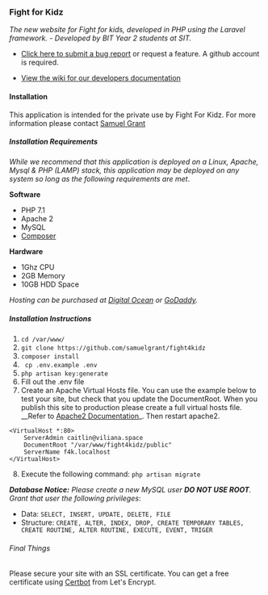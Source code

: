 ### Fight for Kidz

_The new website for Fight for kids, developed in PHP using the Laravel framework. - Developed by BIT Year 2 students at SIT._

* [Click here to submit a bug report](https://github.com/samuelgrant/fight4kidz/issues/new/choose) or request a feature. A github account is required.

* [View the wiki for our developers documentation](https://github.com/samuelgrant/fight4kidz/wiki/Developers-Wiki)
#### Installation 
This application is intended for the private use by Fight For Kidz. For more information please contact [Samuel Grant](mailto:samueljegrant@outlook.com)

##### Installation Requirements
_While we recommend that this application is deployed on a Linux, Apache, Mysql & PHP (LAMP) stack, this application may be deployed on any system so long as the following requirements are met_.

**Software**
- PHP 7.1
- Apache 2 
- MySQL
- [Composer](https://getcomposer.org/)

**Hardware**
- 1Ghz CPU 
- 2GB Memory
- 10GB HDD Space

_Hosting can be purchased at [Digital Ocean](https://www.digitalocean.com/) or [GoDaddy](https://nz.godaddy.com/)._

##### Installation Instructions
1. ``cd /var/www/``
2. ``git clone https://github.com/samuelgrant/fight4kidz``
3. ``composer install``
4. `` cp .env.example .env``
5. ``php artisan key:generate``
6. Fill out the .env file
7. Create an Apache Virtual Hosts file. You can use the example below to test your site, but check that you update the DocumentRoot. When you publish this site to production please create a full virtual hosts file. __Refer to [Apache2 Documentation](https://httpd.apache.org/docs/2.4/vhosts/)_. Then restart apache2.
```
<VirtualHost *:80>
	ServerAdmin caitlin@viliana.space
	DocumentRoot "/var/www/fight4kidz/public"
	ServerName f4k.localhost
</VirtualHost>
```
8. Execute the following command: `php artisan migrate`

___Database Notice:__ Please create a new MySQL user __DO NOT USE ROOT__. Grant that user the following privileges_:
- Data: `SELECT, INSERT, UPDATE, DELETE, FILE`
- Structure: `CREATE, ALTER, INDEX, DROP, CREATE TEMPORARY TABLES, CREATE ROUTINE, ALTER ROUTINE, EXECUTE, EVENT, TRIGER`
###### Final Things
Please secure your site with an SSL certificate. You can get a free certificate using [Certbot](https://certbot.eff.org/lets-encrypt/ubuntuartful-apache) from Let's Encrypt.
